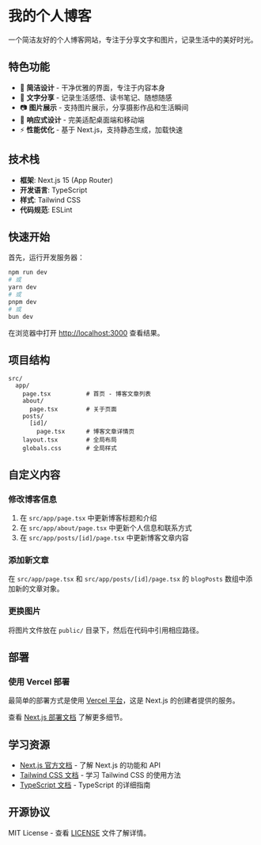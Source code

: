 # 我的个人博客

一个简洁友好的个人博客网站，专注于分享文字和图片，记录生活中的美好时光。

## 特色功能

- 🎨 **简洁设计** - 干净优雅的界面，专注于内容本身
- 📝 **文字分享** - 记录生活感悟、读书笔记、随想随感
- 📷 **图片展示** - 支持图片展示，分享摄影作品和生活瞬间
- 📱 **响应式设计** - 完美适配桌面端和移动端
- ⚡ **性能优化** - 基于 Next.js，支持静态生成，加载快速

## 技术栈

- **框架**: Next.js 15 (App Router)
- **开发语言**: TypeScript
- **样式**: Tailwind CSS
- **代码规范**: ESLint

## 快速开始

首先，运行开发服务器：

```bash
npm run dev
# 或
yarn dev
# 或
pnpm dev
# 或
bun dev
```

在浏览器中打开 [http://localhost:3000](http://localhost:3000) 查看结果。

## 项目结构

```
src/
  app/
    page.tsx          # 首页 - 博客文章列表
    about/
      page.tsx        # 关于页面
    posts/
      [id]/
        page.tsx      # 博客文章详情页
    layout.tsx        # 全局布局
    globals.css       # 全局样式
```

## 自定义内容

### 修改博客信息

1. 在 `src/app/page.tsx` 中更新博客标题和介绍
2. 在 `src/app/about/page.tsx` 中更新个人信息和联系方式
3. 在 `src/app/posts/[id]/page.tsx` 中更新博客文章内容

### 添加新文章

在 `src/app/page.tsx` 和 `src/app/posts/[id]/page.tsx` 的 `blogPosts` 数组中添加新的文章对象。

### 更换图片

将图片文件放在 `public/` 目录下，然后在代码中引用相应路径。

## 部署

### 使用 Vercel 部署

最简单的部署方式是使用 [Vercel 平台](https://vercel.com/new?utm_medium=default-template&filter=next.js&utm_source=create-next-app&utm_campaign=create-next-app-readme)，这是 Next.js 的创建者提供的服务。

查看 [Next.js 部署文档](https://nextjs.org/docs/app/building-your-application/deploying) 了解更多细节。

## 学习资源

- [Next.js 官方文档](https://nextjs.org/docs) - 了解 Next.js 的功能和 API
- [Tailwind CSS 文档](https://tailwindcss.com/docs) - 学习 Tailwind CSS 的使用方法
- [TypeScript 文档](https://www.typescriptlang.org/docs/) - TypeScript 的详细指南

## 开源协议

MIT License - 查看 [LICENSE](LICENSE) 文件了解详情。
